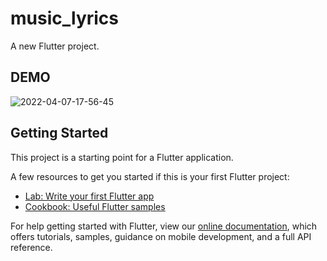 # music_lyrics

A new Flutter project.

## DEMO
![2022-04-07-17-56-45](https://user-images.githubusercontent.com/58889205/162200675-0bcd3207-3e86-4591-b896-1d140f7564b0.gif)



## Getting Started

This project is a starting point for a Flutter application.

A few resources to get you started if this is your first Flutter project:

- [Lab: Write your first Flutter app](https://flutter.dev/docs/get-started/codelab)
- [Cookbook: Useful Flutter samples](https://flutter.dev/docs/cookbook)

For help getting started with Flutter, view our
[online documentation](https://flutter.dev/docs), which offers tutorials,
samples, guidance on mobile development, and a full API reference.
